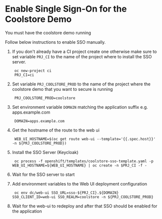 Enable Single Sign-On for the Coolstore Demo
============================================
You must have the coolstore demo running 

Follow below instructions to enable SSO manually.

1. If you don't already have a CI project create one otherwise make sure to set variable `PRJ_CI` to the name of the project where to install the SSO server.
        
        oc new-project ci
        PRJ_CI=ci

1. Set variable `PRJ_COOLSTORE_PROD` to the name of the project where the coolstore demo that you want to secure is running

        PRJ_COOLSTORE_PROD=coolstore

1. Set environment variable `DOMAIN` matching the application suffix e.g. apps.example.com

        DOMAIN=apps.example.com

1. Get the hostname of the route to the web ui

        WEB_UI_HOSTNAME=$(oc get route web-ui --template='{{.spec.host}}' -n ${PRJ_COOLSTORE_PROD})

1. Install the SSO Server (Keycloak)

        oc process -f openshift/templates/coolstore-sso-template.yaml -p WEB_UI_HOSTNAME=${WEB_UI_HOSTNAME} | oc create -n $PRJ_CI -f -

1. Wait for the SSO server to start

1. Add environment variables to the Web UI deployment configuration

        oc env dc/web-ui SSO_URL=sso-${PRJ_CI}.${DOMAIN} SSO_CLIENT_ID=web-ui SSO_REALM=coolstore -n ${PRJ_COOLSTORE_PROD}

1. Wait for the web-ui to redeploy and after that SSO should be enabled for the application


